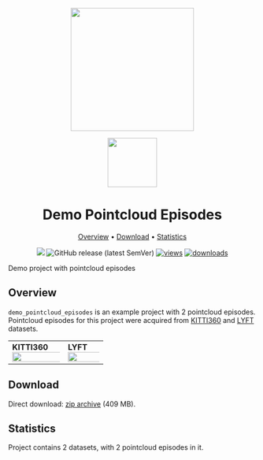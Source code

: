 <div align="center" markdown> 

<img src="https://i.imgur.com/UdBujFN.png" width="250" /> <br>

<img src="https://user-images.githubusercontent.com/48913536/171741159-db1fcbb1-9f32-49ca-b9cd-e8eee12e81df.png" width="100"/> 

# Demo Pointcloud Episodes  

<p align="center">

  <a href="#overview">Overview</a> •
  <a href="#download">Download</a> •
  <a href="#statistics">Statistics</a>
</p>

[![](https://img.shields.io/badge/slack-chat-green.svg?logo=slack)](https://supervise.ly/slack)
![GitHub release (latest SemVer)](https://img.shields.io/github/v/release/supervisely-ecosystem/demo-poinctloud-episodes)
[![views](https://app.supervise.ly/img/badges/views/supervisely-ecosystem/demo-poinctloud-episodes)](https://supervise.ly) 
[![downloads](https://app.supervise.ly/img/badges/downloads/supervisely-ecosystem/demo-poinctloud-episodes)](https://supervise.ly)

</div>

Demo project with pointcloud episodes

## Overview 

`demo_pointcloud_episodes` is an example project with 2 pointcloud episodes. 
Pointcloud episodes for this project were acquired from [KITTI360](http://www.cvlibs.net/datasets/kitti-360/) and [LYFT](https://level-5.global/data/) datasets.

<div>
  <table>
    <tr style="width: 100%">
      <td>
        <b>KITTI360</b>
        <img src="https://user-images.githubusercontent.com/48913536/171741182-a9790494-b589-42f2-b131-7f409462d931.png" style="width:150%;"/>
      </td>
      <td>
        <b>LYFT</b>
        <img src="https://user-images.githubusercontent.com/48913536/171741176-c71fc693-c11f-49fa-912e-609d2b6ba7ff.png" style="width:150%;"/>
      </td>
    </tr>
  </table>
</div>

## Download

Direct download: [zip archive](https://github.com/supervisely-ecosystem/demo-poinctloud-episodes/releases/download/v0.0.1/demo_pointcloud_episodes.zip) (409 MB).

## Statistics

Project contains 2 datasets, with 2 pointcloud episodes in it.
